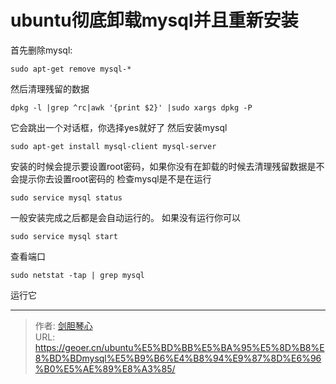 # ubuntu彻底卸载mysql并且重新安装


  
  
首先删除mysql:

```
sudo apt-get remove mysql-*
```

然后清理残留的数据

```
dpkg -l |grep ^rc|awk '{print $2}' |sudo xargs dpkg -P
```

它会跳出一个对话框，你选择yes就好了
然后安装mysql

```
sudo apt-get install mysql-client mysql-server
```

安装的时候会提示要设置root密码，如果你没有在卸载的时候去清理残留数据是不会提示你去设置root密码的
检查mysql是不是在运行

```
sudo service mysql status
```

一般安装完成之后都是会自动运行的。
如果没有运行你可以

```
sudo service mysql start
```

查看端口
```
sudo netstat -tap | grep mysql
```
运行它


---

> 作者: [剑胆琴心](http://geoer.cn)  
> URL: https://geoer.cn/ubuntu%E5%BD%BB%E5%BA%95%E5%8D%B8%E8%BD%BDmysql%E5%B9%B6%E4%B8%94%E9%87%8D%E6%96%B0%E5%AE%89%E8%A3%85/  

